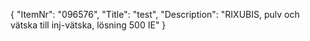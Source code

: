 {
  "ItemNr": "096576",
  "Title": "test",
  "Description": "RIXUBIS, pulv och vätska till inj-vätska, lösning 500 IE"
}